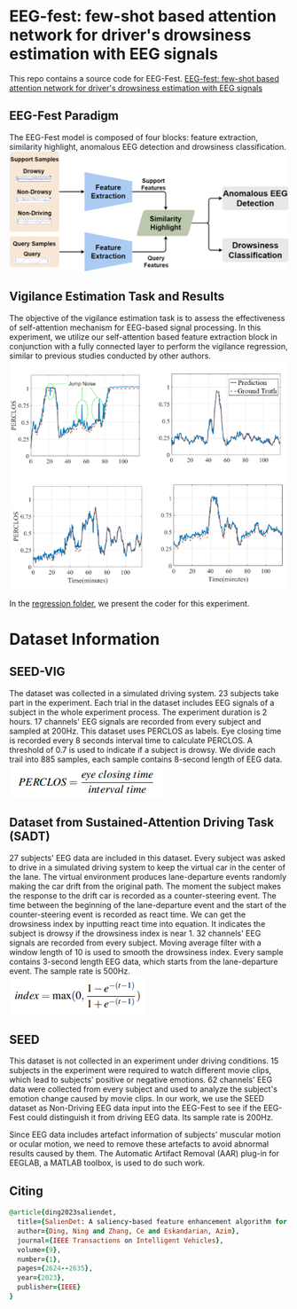 # EEG-fest: few-shot based attention network for driver's drowsiness estimation with EEG signals
This repo contains a source code for EEG-Fest. [EEG-fest: few-shot based attention network for driver's drowsiness estimation with EEG signals](https://iopscience.iop.org/article/10.1088/2057-1976/ad0f3f/meta)

## EEG-Fest Paradigm
The EEG-Fest model is composed of four blocks: feature extraction, similarity  highlight, anomalous EEG detection and drowsiness  classification.
![Alt text](https://github.com/dingmike001/EEG-Fest/blob/main/img/Framework.png?raw=true)

## Vigilance Estimation Task and Results
The objective of the vigilance estimation task is to assess the effectiveness of self-attention mechanism for EEG-based signal processing. In this experiment, we utilize our self-attention based feature extraction block in conjunction with a fully connected layer to perform the vigilance regression, similar to previous studies conducted by other authors.
![val_res](https://github.com/dingmike001/EEG-Fest/blob/main/img/valience_result.png?raw=true)

In the [regression folder](https://github.com/dingmike001/EEG-Fest/tree/main/regression), we present the coder for this experiment.


# Dataset Information
## SEED-VIG
The dataset was collected in a simulated driving system. 23 subjects take part in the experiment. Each trial in the dataset includes EEG signals of a subject in the whole experiment process. The experiment duration is 2 hours. 17 channels' EEG signals are recorded from every subject and sampled at 200Hz. This dataset uses PERCLOS as labels. Eye closing time is recorded every 8 seconds interval time to calculate PERCLOS. A threshold of 0.7 is used to indicate if a subject is drowsy. We divide each trail into 885 samples, each sample contains 8-second length of EEG data.  
![perclos](https://github.com/dingmike001/EEG-Fest/blob/main/img/perclos.png?raw=true)

## Dataset from Sustained-Attention Driving Task (SADT)
27 subjects' EEG data are included in this dataset. Every subject was asked to drive in a simulated driving system to keep the virtual car in the center of the lane. The virtual environment produces lane-departure events randomly making the car drift from the original path. The moment the subject makes the response to the drift car is recorded as a counter-steering event. The time between the beginning of the lane-departure event and the start of the counter-steering event is recorded as react time. We can get the drowsiness index by inputting react time into equation. It indicates the subject is drowsy if the drowsiness index is near 1. 32 channels' EEG signals are recorded from every subject. Moving average filter with a window length of 10 is used to smooth the drowsiness index. Every sample contains 3-second length EEG data, which starts from the lane-departure event. The sample rate is 500Hz.  
![drowsy_index](https://github.com/dingmike001/EEG-Fest/blob/main/img/index.png?raw=true)

## SEED
This dataset is not collected in an experiment under driving conditions. 15 subjects in the experiment were required to watch different movie clips, which lead to subjects' positive or negative emotions. 62 channels' EEG data were collected from every subject and used to analyze the subject's emotion change caused by movie clips. In our work, we use the SEED dataset as Non-Driving EEG data input into the EEG-Fest to see if the EEG-Fest could distinguish it from driving EEG data. Its sample rate is 200Hz.

Since EEG data includes artefact information of subjects' muscular motion or ocular motion, we need to remove these artefacts to avoid abnormal results caused by them. The Automatic Artifact Removal (AAR) plug-in for EEGLAB, a MATLAB toolbox, is used to do such work.

## Citing
```ruby
@article{ding2023saliendet,
  title={SalienDet: A saliency-based feature enhancement algorithm for object detection for autonomous driving},
  author={Ding, Ning and Zhang, Ce and Eskandarian, Azim},
  journal={IEEE Transactions on Intelligent Vehicles},
  volume={9},
  number={1},
  pages={2624--2635},
  year={2023},
  publisher={IEEE}
}
```
